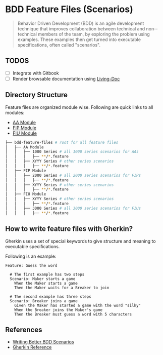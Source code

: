 # BDD Feature Files (Scenarios)

> Behavior Driven Development (BDD) is an agile development technique that improves collaboration between technical and non-­technical members of the team, by exploring the problem using examples. These examples then get turned into executable specifications, often called "scenarios".

## TODOS

- [ ] Integrate with Gitbook
- [ ] Render browsable documentation using [Living-Doc](https://specflow.org/tools/living-doc/)

## Directory Structure

Feature files are organized module wise. Following are quick links to all modules:

- [AA Module](./AA%20module)
- [FIP Module](./FIPModule)
- [FIU Module](./FIU%20Module)

```sh
├── bdd-feature-files # root for all feature files
│   ├── AA Module
│   │   ├── 1000 Series # all 1000 series scenarios for AAs
│   │   │   ├── **/*.feature
│   │   ├── XYYY Series # other series scenarios
│   │   │   ├── **/*.feature
│   ├── FIP Module
│   │   ├── 2000 Series # all 2000 series scenarios for FIPs
│   │   │   ├── **/*.feature
│   │   ├── XYYY Series # other series scenarios
│   │   │   ├── **/*.feature
│   ├── FIU Module
│   │   ├── XYYY Series # other series scenarios
│   │   │   ├── **/*.feature
│   │   ├── 3000 Series # all 3000 series scenarios for FIUs
│   │   │   ├── **/*.feature
```

## How to write feature files with Gherkin?

Gherkin uses a set of special keywords to give structure and meaning to executable specifications.

Following is an example:

```gherkin
Feature: Guess the word

  # The first example has two steps
  Scenario: Maker starts a game
    When the Maker starts a game
    Then the Maker waits for a Breaker to join

  # The second example has three steps
  Scenario: Breaker joins a game
    Given the Maker has started a game with the word "silky"
    When the Breaker joins the Maker's game
    Then the Breaker must guess a word with 5 characters
```

## References

- [Writing Better BDD Scenarios](https://www.youtube.com/watch?v=awwFfCYoGFQ)
- [Gherkin Reference](https://cucumber.io/docs/gherkin/reference/)
